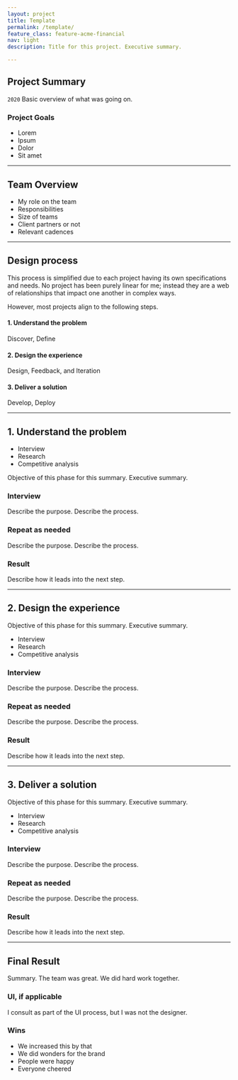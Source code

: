 ```yaml
---
layout: project
title: Template
permalink: /template/
feature_class: feature-acme-financial
nav: light
description: Title for this project. Executive summary.

---
```


## Project Summary
`2020` Basic overview of what was going on.

### Project Goals
- Lorem
- Ipsum
- Dolor
- Sit amet

---

## Team Overview

- My role on the team
- Responsibilities
- Size of teams
- Client partners or not
- Relevant cadences

---

## Design process
This process is simplified due to each project having its own specifications and needs. No project has been purely linear for me; instead they are a web of relationships that impact one another in complex ways.

However, most projects align to the following steps.

#### 1. Understand the problem
Discover, Define

#### 2. Design the experience
Design, Feedback, and Iteration

#### 3. Deliver a solution
Develop, Deploy

---

## 1. Understand the problem
- Interview
- Research
- Competitive analysis  

Objective of this phase for this summary.
Executive summary.

### Interview
Describe the purpose.
Describe the process.

### Repeat as needed
Describe the purpose.
Describe the process.

### Result
Describe how it leads into the next step.

---

## 2. Design the experience
Objective of this phase for this summary.
Executive summary.
- Interview
- Research
- Competitive analysis  

### Interview
Describe the purpose.
Describe the process.

### Repeat as needed
Describe the purpose.
Describe the process.

### Result
Describe how it leads into the next step.

---

## 3. Deliver a solution
Objective of this phase for this summary.
Executive summary.
- Interview
- Research
- Competitive analysis   

### Interview
Describe the purpose.
Describe the process.

### Repeat as needed
Describe the purpose.
Describe the process.

### Result
Describe how it leads into the next step.

---

## Final Result
Summary. The team was great. We did hard work together.

### UI, if applicable
I consult as part of the UI process, but I was not the designer.

### Wins
- We increased this by that
- We did wonders for the brand
- People were happy
- Everyone cheered
